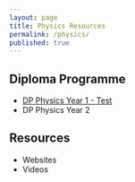 ```yaml
---
layout: page
title: Physics Resources
permalink: /physics/
published: true
---
```


## Diploma Programme
- [DP Physics Year 1 - Test](pages/2019-ABA-PHY-Y1.html)
- DP Physics Year 2

## Resources
- Websites
- Videos
